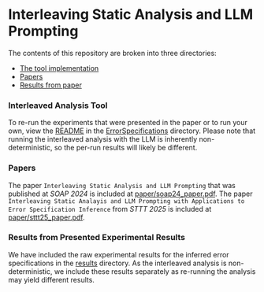 # Interleaving Static Analysis and LLM Prompting 

The contents of this repository are broken into three directories:
- [The tool implementation](./ErrorSpecifications/)
- [Papers](./paper/)
- [Results from paper](./results/)

### Interleaved Analysis Tool

To re-run the experiments that were presented in the paper or to run your own,
view the [README](./ErrorSpecifications/README.md) in the [ErrorSpecifications](./ErrorSpecifications/)
directory. Please note that running the interleaved analysis with the LLM is
inherently non-deterministic, so the per-run results will likely be different.

### Papers

The paper `Interleaving Static Analysis and LLM Prompting` that was published
at *SOAP 2024* is included at [paper/soap24_paper.pdf](paper/soap24_paper.pdf).
The paper `Interleaving Static Analayis and LLM Prompting with Applications
to Error Specification Inference` from *STTT 2025* is included at [paper/sttt25_paper.pdf](paper/sttt25_paper.pdf).

### Results from Presented Experimental Results

We have included the raw experimental results for the inferred error specifications
in the [results](./results/) directory. As the interleaved analysis is
non-deterministic, we include these results separately as re-running the analysis
may yield different results.
